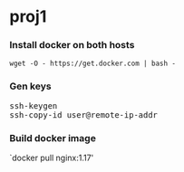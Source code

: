 # proj1

### Install docker on both hosts
`wget -O - https://get.docker.com | bash -`
### Gen keys
<pre>
ssh-keygen
ssh-copy-id user@remote-ip-addr
</pre>
### Build docker image
`docker pull nginx:1.17'

